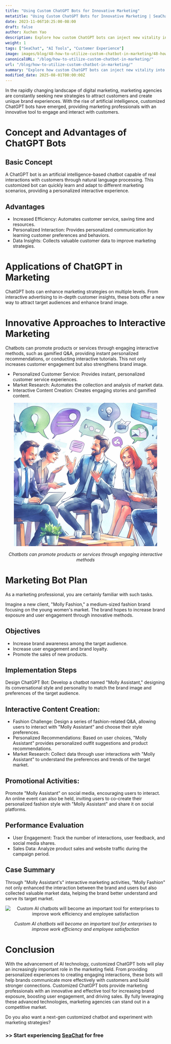 ```yaml
---
title: "Using Custom ChatGPT Bots for Innovative Marketing"
metatitle: "Using Custom ChatGPT Bots for Innovative Marketing | SeaChat Next-Gen Series"
date: 2023-11-06T10:25:00-08:00
draft: false
author: Xuchen Yao
description: Explore how custom ChatGPT bots can inject new vitality into marketing campaigns. From innovative interactions to enhancing brand image, this article reveals the unlimited potential of AI in marketing.
weight: 1
tags: ["SeaChat", "AI Tools", "Customer Experience"]
image: images/blog/48-how-to-utilize-custom-chatbot-in-marketing/48-how-to-utilize-custom-chatbot-in-marketing.png
canonicalURL: "/blog/how-to-utilize-custom-chatbot-in-marketing/"
url: "/blog/how-to-utilize-custom-chatbot-in-marketing/"
summary: "Explore how custom ChatGPT bots can inject new vitality into marketing campaigns. From innovative interactions to enhancing brand image, this article reveals the unlimited potential of AI in marketing."
modified_date: 2025-08-01T00:00:00Z
---
```


In the rapidly changing landscape of digital marketing, marketing agencies are constantly seeking new strategies to attract customers and create unique brand experiences. With the rise of artificial intelligence, customized ChatGPT bots have emerged, providing marketing professionals with an innovative tool to engage and interact with customers.

# Concept and Advantages of ChatGPT Bots

## Basic Concept
A ChatGPT bot is an artificial intelligence-based chatbot capable of real interactions with customers through natural language processing. This customized bot can quickly learn and adapt to different marketing scenarios, providing a personalized interactive experience.

## Advantages
- Increased Efficiency: Automates customer service, saving time and resources.
- Personalized Interaction: Provides personalized communication by learning customer preferences and behaviors.
- Data Insights: Collects valuable customer data to improve marketing strategies.

# Applications of ChatGPT in Marketing
ChatGPT bots can enhance marketing strategies on multiple levels. From interactive advertising to in-depth customer insights, these bots offer a new way to attract target audiences and enhance brand image.

# Innovative Approaches to Interactive Marketing
Chatbots can promote products or services through engaging interactive methods, such as gamified Q&A, providing instant personalized recommendations, or conducting interactive tutorials. This not only increases customer engagement but also strengthens brand image.

- Personalized Customer Service: Provides instant, personalized customer service experiences.
- Market Research: Automates the collection and analysis of market data.
- Interactive Content Creation: Creates engaging stories and gamified content.

<center>
<img height="450px" src="/images/blog/48-how-to-utilize-custom-chatbot-in-marketing/1-use-custom-chatbot-for-marketing.jpeg" alt="Chatbots can promote products or services through engaging interactive methods"/>

*Chatbots can promote products or services through engaging interactive methods*
</center>

# Marketing Bot Plan

As a marketing professional, you are certainly familiar with such tasks.

Imagine a new client, "Molly Fashion," a medium-sized fashion brand focusing on the young women's market. The brand hopes to increase brand exposure and user engagement through innovative methods.

## Objectives
- Increase brand awareness among the target audience.
- Increase user engagement and brand loyalty.
- Promote the sales of new products.

## Implementation Steps
Design ChatGPT Bot: Develop a chatbot named "Molly Assistant," designing its conversational style and personality to match the brand image and preferences of the target audience.

## Interactive Content Creation:
- Fashion Challenge: Design a series of fashion-related Q&A, allowing users to interact with "Molly Assistant" and choose their style preferences.
- Personalized Recommendations: Based on user choices, "Molly Assistant" provides personalized outfit suggestions and product recommendations.
- Market Research: Collect data through user interactions with "Molly Assistant" to understand the preferences and trends of the target market.

## Promotional Activities:
Promote "Molly Assistant" on social media, encouraging users to interact. An online event can also be held, inviting users to co-create their personalized fashion style with "Molly Assistant" and share it on social platforms.

## Performance Evaluation
- User Engagement: Track the number of interactions, user feedback, and social media shares.
- Sales Data: Analyze product sales and website traffic during the campaign period.

## Case Summary
Through "Molly Assistant's" interactive marketing activities, "Molly Fashion" not only enhanced the interaction between the brand and users but also collected valuable market data, helping the brand better understand and serve its target market.

<center>
<img height="450px" src="/images/blog/48-how-to-utilize-custom-chatbot-in-marketing/2-custom-chatbot-for-new-marketing-strategyy.jpeg" alt="Custom AI chatbots will become an important tool for enterprises to improve work efficiency and employee satisfaction"/>

*Custom AI chatbots will become an important tool for enterprises to improve work efficiency and employee satisfaction*
</center>

# Conclusion
With the advancement of AI technology, customized ChatGPT bots will play an increasingly important role in the marketing field. From providing personalized experiences to creating engaging interactions, these bots will help brands communicate more effectively with customers and build stronger connections. Customized ChatGPT bots provide marketing professionals with an innovative and effective tool for increasing brand exposure, boosting user engagement, and driving sales. By fully leveraging these advanced technologies, marketing agencies can stand out in a competitive market.

Do you also want a next-gen customized chatbot and experiment with marketing strategies?

### >> Start experiencing [SeaChat](https://chat.seasalt.ai/?utm_source=blog) for free